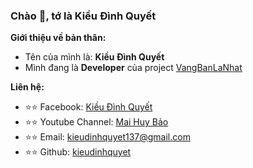 
### Chào 👋, tớ là **Kiều Đình Quyết**

**Giới thiệu về bản thân:**

 - Tên của mình là: **Kiều Đình Quyết**
 - Mình đang là **Developer** của project [VangBanLaNhat](https://github.com/VangBanLaNhat)

**Liên hệ:**
 
 - ⭐⭐ Facebook: [Kiều Đình Quyết](https://fb.me/JustOnly.MaiHuyBao.Official)
 - ⭐⭐ Youtube Channel: [Mai Huy Bảo](https://www.youtube.com/channel/maihuybao)
 - ⭐⭐ Email: [kieudinhquyet137@gmail.com](mailto:kieudinhquyet137@gmail.com)
 - ⭐⭐ Github: [kieudinhquyet](https://github.com/kieudinhquyet)



